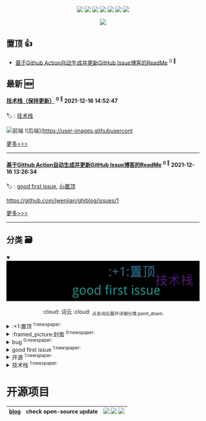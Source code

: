 

<p align='center'>
    <img src="https://badgen.net/badge/labels/6"/>
    <img src="https://badgen.net/github/issues/iamtomas/ghiblog"/>
    <img src="https://badgen.net/badge/last-commit/2021-12-16 15:44:23"/>
    <img src="https://badgen.net/github/forks/iamtomas/ghiblog"/>
    <img src="https://badgen.net/github/stars/iamtomas/ghiblog"/>
    <img src="https://badgen.net/github/watchers/iamtomas/ghiblog"/>
    <img src="https://badgen.net/github/release/iamtomas/ghiblog"/>
</p>

<p align='center'>
    <a href="https://github.com/jwenjian/visitor-count-badge">
        <img src="https://visitor-badge.glitch.me/badge?page_id=jwenjian.ghiblog"/>
    </a>
</p>


## 置顶 :thumbsup: 
- [基于Github Action自动生成并更新GitHub Issue博客的ReadMe](https://github.com/iamtomas/note/issues/1)  <sup>0 :speech_balloon:</sup>  	 
## 最新 :new: 

#### [技术栈（保持更新）](https://github.com/iamtomas/note/issues/2) <sup>0 :speech_balloon:</sup> 	 2021-12-16 14:52:47

:label: : [技术栈](https://github.com/iamtomas/ghiblog/labels/%E6%8A%80%E6%9C%AF%E6%A0%88)

![前端](https://user-images.githubusercontent.com/83901620/146393913-11f93910-64dd-4bb2-b79b-171f39ea4174.png)
![后端](https://user-images.githubusercont

[更多>>>](https://github.com/iamtomas/note/issues/2)

---


#### [基于Github Action自动生成并更新GitHub Issue博客的ReadMe](https://github.com/iamtomas/note/issues/1) <sup>0 :speech_balloon:</sup> 	 2021-12-16 13:26:34

:label: : [good first issue](https://github.com/iamtomas/ghiblog/labels/good%20first%20issue), [:+1:置顶](https://github.com/iamtomas/ghiblog/labels/%3A%2B1%3A%E7%BD%AE%E9%A1%B6)

https://github.com/jwenjian/ghiblog/issues/1

[更多>>>](https://github.com/iamtomas/note/issues/1)

---


## 分类  :card_file_box: 

<details open="open">
    <summary>
        <img src="assets/wordcloud.png" title="词云, 点击展开详细分类" alt="词云， 点击展开详细分类">
        <p align="center">:cloud: 词云 :cloud: <sub>点击词云展开详细分类:point_down: </sub></p>
    </summary>


<details>
<summary>:+1:置顶	<sup>1:newspaper:</sup></summary>

- [基于Github Action自动生成并更新GitHub Issue博客的ReadMe](https://github.com/iamtomas/note/issues/1)  <sup>0 :speech_balloon:</sup>  	 


</details>

<details>
<summary>:framed_picture:封面	<sup>0:newspaper:</sup></summary>



</details>

<details>
<summary>bug	<sup>0:newspaper:</sup></summary>



</details>

<details>
<summary>good first issue	<sup>1:newspaper:</sup></summary>

- [基于Github Action自动生成并更新GitHub Issue博客的ReadMe](https://github.com/iamtomas/note/issues/1)  <sup>0 :speech_balloon:</sup>  	 


</details>

<details>
<summary>开源	<sup>1:newspaper:</sup></summary>

- [blog](https://github.com/iamtomas/note/issues/6)  <sup>0 :speech_balloon:</sup>  	 


</details>

<details>
<summary>技术栈	<sup>1:newspaper:</sup></summary>

- [技术栈（保持更新）](https://github.com/iamtomas/note/issues/2)  <sup>0 :speech_balloon:</sup>  	 


</details>


</details>    

# 开源项目


| [blog](https://github.com/iamtomas/blog) | check open-source update | ![](https://badgen.net/github/stars/iamtomas/blog) ![](https://badgen.net/github/forks/iamtomas/blog) ![](https://badgen.net/github/watchers/iamtomas/blog) |
| --- | --- | --- |

